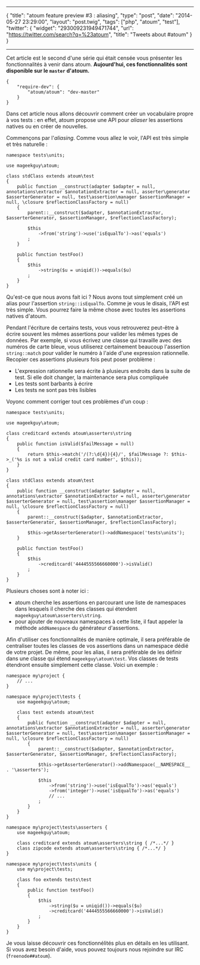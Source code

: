 ***
{
    "title": "atoum feature preview #3 : aliasing",
    "type": "post",
    "date": "2014-05-27 23:29:00",
    "layout": "post.twig",
    "tags": ["php", "atoum", "test"],
    "twitter": {
        "widget": "293009231949471744",
        "url": "https://twitter.com/search?q=%23atoum",
        "title": "Tweets about #atoum"
    }
}
***

Cet article est le second d'une série qui était censée vous présenter les fonctionnalités à venir dans atoum.
**Aujourd'hui, ces fonctionnalités sont disponible sur le <code>master</code> d'atoum.**

<pre class="line-numbers"><code class="language-javascript">{
    "require-dev": {
        "atoum/atoum": "dev-master"
    }
}</code></pre>

Dans cet article nous allons découvrir comment créer un vocabulaire propre à vos tests : en effet, atoum propose
une API pour <em>aliaser</em> les assertions natives ou en créer de nouvelles.

Commençons par l'<em>aliasing</em>. Comme vous allez le voir, l'API est très simple et très naturelle :

<pre class="line-numbers"><code class="language-php">namespace tests\units;

use mageekguy\atoum;

class stdClass extends atoum\test
{
	public function __construct(adapter $adapter = null, annotations\extractor $annotationExtractor = null, asserter\generator $asserterGenerator = null, test\assertion\manager $assertionManager = null, \closure $reflectionClassFactory = null)
	{
		parent::__construct($adapter, $annotationExtractor, $asserterGenerator, $assertionManager, $reflectionClassFactory);

		$this
			->from('string')->use('isEqualTo')->as('equals')
		;
	}

	public function testFoo()
    {
        $this
            ->string($u = uniqid())->equals($u)
        ;
    }
}</code></pre>

Qu'est-ce que nous avons fait ici ? Nous avons tout simplement créé un alias pour l'assertion <code>string::isEqualTo</code>.
Comme je vous le disais, l'API est très simple. Vous pourrez faire la même chose avec toutes les assertions natives d'atoum.

Pendant l'écriture de certains tests, vous vous retrouverez peut-être à écrire souvent les mêmes assertions pour valider
les mêmes types de données. Par exemple, si vous écrivez une classe qui travaille avec des numéros de carte bleue, vous
utiliserez certainement beaucoup l'assertion <code>string::match</code> pour valider le numéro à l'aide d'une expression
rationnelle. Recopier ces assertions plusieurs fois peut poser problème :

* L'expression rationnelle sera écrite à plusieurs endroits dans la suite de test. Si elle doit changer, la maintenance
sera plus compliquée
* Les tests sont barbants à écrire
* Les tests ne sont pas très lisibles

Voyonc comment corriger tout ces problèmes d'un coup :

<pre class="line-numbers"><code class="language-php">namespace tests\units;

use mageekguy\atoum;

class creditcard extends atoum\asserters\string
{
	public function isValid($failMessage = null)
	{
		return $this->match('/(?:\d{4}){4}/', $failMessage ?: $this->_('%s is not a valid credit card number', $this));
	}
}

class stdClass extends atoum\test
{
	public function __construct(adapter $adapter = null, annotations\extractor $annotationExtractor = null, asserter\generator $asserterGenerator = null, test\assertion\manager $assertionManager = null, \closure $reflectionClassFactory = null)
	{
		parent::__construct($adapter, $annotationExtractor, $asserterGenerator, $assertionManager, $reflectionClassFactory);

		$this->getAsserterGenerator()->addNamespace('tests\units');
	}

	public function testFoo()
	{
		$this
			->creditcard('4444555566660000')->isValid()
		;
	}
}</code></pre>

Plusieurs choses sont à noter ici :

* atoum cherche les assertions en parcourant une liste de namespaces dans lesquels il cherche des classes qui étendent <code>mageekguy\atoum\asserters\string</code>.
* pour ajouter de nouveaux namespaces à cette liste, il faut appeler la méthode <code>addNamespace</code> du générateur d'assertions.

Afin d'utiliser ces fonctionnalités de manière optimale, il sera préférable de centraliser toutes les classes de vos assertions
dans un namespace dédié de votre projet. De même, pour les alias, il sera préférable de les définir dans une classe
qui étend <code>mageekguy\atoum\test</code>. Vos classes de tests étendront ensuite simplement cette classe. Voici un exemple :

<pre class="line-numbers"><code class="language-php">namespace my\project {
    // ...
}

namespace my\project\tests {
    use mageekguy\atoum;

    class test extends atoum\test
    {
        public function __construct(adapter $adapter = null, annotations\extractor $annotationExtractor = null, asserter\generator $asserterGenerator = null, test\assertion\manager $assertionManager = null, \closure $reflectionClassFactory = null)
        {
            parent::__construct($adapter, $annotationExtractor, $asserterGenerator, $assertionManager, $reflectionClassFactory);

            $this->getAsserterGenerator()->addNamespace(__NAMESPACE__ . '\asserters');

            $this
                ->from('string')->use('isEqualTo')->as('equals')
                ->from('integer')->use('isEqualTo')->as('equals')
                // ...
            ;
        }
    }
}

namespace my\project\tests\asserters {
    use mageekguy\atoum;

    class creditcard extends atoum\asserters\string { /*...*/ }
    class zipcode extends atoum\asserters\string { /*...*/ }
}

namespace my\project\tests\units {
    use my\project\tests;

    class foo extends tests\test
    {
        public function testFoo()
    	{
    		$this
    		    ->string($u = uniqid())->equals($u)
    			->creditcard('4444555566660000')->isValid()
    		;
    	}
    }
}
</code></pre>

Je vous laisse découvrir ces fonctionnélités plus en détails en les utilisant. Si vous avez besoin d'aide, vous pouvez toujours
nous rejoindre sur IRC (<code>freenode##atoum</code>).